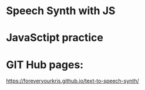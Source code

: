 # Speech Synth with JS
# JavaSctipt practice
# GIT Hub pages:

https://foreveryourkris.github.io/text-to-speech-synth/